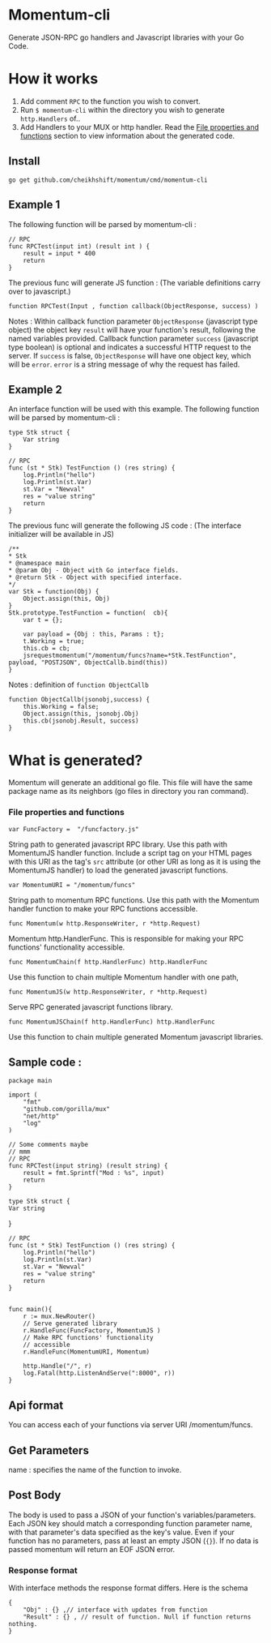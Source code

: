 # Momentum-cli
Generate JSON-RPC go handlers and Javascript libraries with your Go Code.

# How it works
1. Add  comment `RPC` to the function you wish to convert.
2. Run `$ momentum-cli` within the directory you wish to generate `http.Handlers` of..
3. Add Handlers to your MUX or http handler. Read the [File properties and functions](#file-properties-and-functions) section to view information about the generated code.

## Install

	go get github.com/cheikhshift/momentum/cmd/momentum-cli

## Example 1
The following function will be parsed by momentum-cli :

	// RPC
	func RPCTest(input int) (result int ) {
		result = input * 400
		return		
	}	

The previous func  will generate JS function : (The variable definitions carry over to javascript.)

	function RPCTest(Input , function callback(ObjectResponse, success) )

Notes : Within callback function parameter `ObjectResponse` (javascript type object) the object key `result` will have your function's result, following the named variables provided. Callback function parameter `success` (javascript type boolean) is optional and indicates a successful HTTP request to the server. If `success` is false, `ObjectResponse` will have one object key, which will be `error`. `error` is a string message of why the request has failed.

## Example 2
An interface function will be used with this example. The following function will be parsed by momentum-cli :

	type Stk struct {
		Var string
	}
	
	// RPC
	func (st * Stk) TestFunction () (res string) {
		log.Println("hello")
		log.Println(st.Var)
		st.Var = "Newval"
		res = "value string"
		return 
	}
	
The previous func  will generate the following JS code : (The interface initializer will be available in JS)

	/**
	* Stk
	* @namespace main
	* @param Obj - Object with Go interface fields.
	* @return Stk - Object with specified interface.
	*/
	var Stk = function(Obj) {
		Object.assign(this, Obj)
	}											
	Stk.prototype.TestFunction = function(  cb){
		var t = {};
		
		var payload = {Obj : this, Params : t};
		t.Working = true;
		this.cb = cb;
		jsrequestmomentum("/momentum/funcs?name=*Stk.TestFunction", payload, "POSTJSON", ObjectCallb.bind(this))
	}
 
Notes : definition of `function ObjectCallb`

	function ObjectCallb(jsonobj,success) {
		this.Working = false;
		Object.assign(this, jsonobj.Obj)
		this.cb(jsonobj.Result, success)
	}



# What is generated?
Momentum will generate an additional go file. This file will have the same package name as its neighbors (go files in directory you ran command).

### File properties and functions  

	var FuncFactory =  "/funcfactory.js"

String path to generated javascript RPC library. Use this path with MomentumJS handler function. Include a script tag on your HTML pages with this URI as the tag's `src` attribute (or other URI as long as it is using the MomentumJS handler) to load the generated javascript functions.

	var MomentumURI = "/momentum/funcs"

String path to momentum RPC functions. Use this path with the Momentum handler function to make your RPC functions accessible.


	func Momentum(w http.ResponseWriter, r *http.Request) 
Momentum http.HandlerFunc. This is responsible for making your RPC functions' functionality accessible.


	func MomentumChain(f http.HandlerFunc) http.HandlerFunc
Use this function to chain multiple Momentum handler with one path,

	func MomentumJS(w http.ResponseWriter, r *http.Request)
Serve RPC generated javascript functions library. 

	func MomentumJSChain(f http.HandlerFunc) http.HandlerFunc
Use this function to chain multiple generated Momentum javascript libraries.

## Sample code :

	package main

	import (
		"fmt"
		"github.com/gorilla/mux"
		"net/http"
		"log"
	)
	
	// Some comments maybe
	// mmm
	// RPC
	func RPCTest(input string) (result string) {
		result = fmt.Sprintf("Mod : %s", input)
		return
	}

	type Stk struct {
	Var string
}

	// RPC
	func (st * Stk) TestFunction () (res string) {
		log.Println("hello")
		log.Println(st.Var)
		st.Var = "Newval"
		res = "value string"
		return 
	}


	func main(){
		r := mux.NewRouter()
		// Serve generated library
		r.HandleFunc(FuncFactory, MomentumJS )
		// Make RPC functions' functionality
		// accessible
		r.HandleFunc(MomentumURI, Momentum)
	
		http.Handle("/", r)
		log.Fatal(http.ListenAndServe(":8000", r))
	}

## Api format

You can access each of your functions via server URI /momentum/funcs.

## Get Parameters

name : specifies the name of the function to invoke.

## Post Body

The body is used to pass a JSON of your function's variables/parameters. Each JSON key should match a corresponding function parameter name, with that parameter's data specified as the key's value. Even if your function has no parameters, pass at least an empty JSON (`{}`). If no data is passed momentum will return an EOF JSON error.

### Response format 
With interface methods the response format differs. Here is the schema

	{
		"Obj" : {} ,// interface with updates from function
		"Result" : {} , // result of function. Null if function returns nothing.
	}